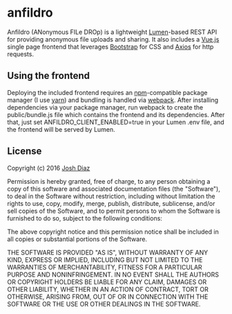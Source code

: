 # anfildro

Anfildro (ANonymous FILe DROp) is a lightweight [Lumen](https://lumen.laravel.com/)-based REST API for providing anonymous file uploads and sharing. It also includes a [Vue.js](https://vuejs.org/) single page frontend that leverages [Bootstrap](http://getbootstrap.com/) for CSS and [Axios](https://github.com/mzabriskie/axios) for http requests.

## Using the frontend

Deploying the included frontend requires an [npm](https://www.npmjs.com/)-compatible package manager (I use [yarn](https://yarnpkg.com/)) and bundling is handled via [webpack](https://webpack.js.org/). After installing dependencies via your package manager, run webpack to create the public/bundle.js file which contains the frontend and its dependencies. After that, just set ANFILDRO_CLIENT_ENABLED=true in your Lumen .env file, and the frontend will be served by Lumen.

## License

Copyright (c) 2016 [Josh Diaz](http://joshdiaz.com)

Permission is hereby granted, free of charge, to any person obtaining a copy of this software and associated documentation files (the "Software"), to deal in the Software without restriction, including without limitation the rights to use, copy, modify, merge, publish, distribute, sublicense, and/or sell copies of the Software, and to permit persons to whom the Software is furnished to do so, subject to the following conditions:

The above copyright notice and this permission notice shall be included in all copies or substantial portions of the Software.

THE SOFTWARE IS PROVIDED "AS IS", WITHOUT WARRANTY OF ANY KIND, EXPRESS OR IMPLIED, INCLUDING BUT NOT LIMITED TO THE WARRANTIES OF MERCHANTABILITY, FITNESS FOR A PARTICULAR PURPOSE AND NONINFRINGEMENT. IN NO EVENT SHALL THE AUTHORS OR COPYRIGHT HOLDERS BE LIABLE FOR ANY CLAIM, DAMAGES OR OTHER LIABILITY, WHETHER IN AN ACTION OF CONTRACT, TORT OR OTHERWISE, ARISING FROM, OUT OF OR IN CONNECTION WITH THE SOFTWARE OR THE USE OR OTHER DEALINGS IN THE SOFTWARE.
